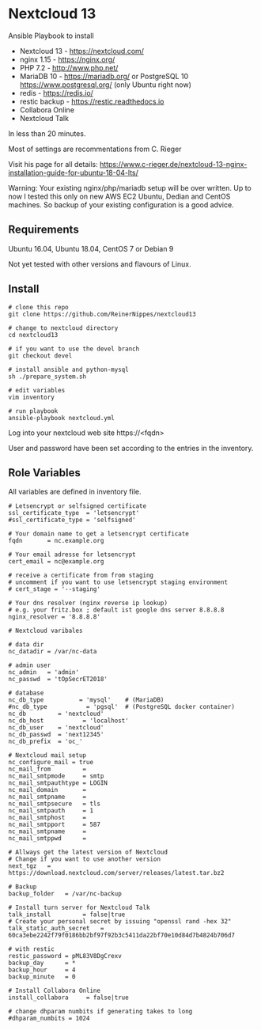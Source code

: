 Nextcloud 13
=========

Ansible Playbook to install

* Nextcloud 13 - https://nextcloud.com/
* nginx 1.15 - https://nginx.org/
* PHP 7.2 - http://www.php.net/
* MariaDB 10 - https://mariadb.org/ or PostgreSQL 10 https://www.postgresql.org/ (only Ubuntu right now)
* redis - https://redis.io/
* restic backup - https://restic.readthedocs.io
* Collabora Online
* Nextcloud Talk

In less than 20 minutes.

Most of settings are recommentations from C. Rieger

Visit his page for all details: https://www.c-rieger.de/nextcloud-13-nginx-installation-guide-for-ubuntu-18-04-lts/

Warning: Your existing nginx/php/mariadb setup will be over written. Up to now I tested this only on new AWS EC2 Ubuntu, Dedian and CentOS machines. So backup of your existing configuration is a good advice.


Requirements
------------

Ubuntu 16.04, Ubuntu 18.04, CentOS 7 or Debian 9

Not yet tested with other versions and flavours of Linux.

Install
-------
```
# clone this repo
git clone https://github.com/ReinerNippes/nextcloud13

# change to nextcloud directory
cd nextcloud13

# if you want to use the devel branch
git checkout devel

# install ansible and python-mysql
sh ./prepare_system.sh

# edit variables
vim inventory

# run playbook
ansible-playbook nextcloud.yml

```

Log into your nextcloud web site https://\<fqdn\> 

User and password have been set according to the entries in the inventory.

Role Variables
--------------
All variables are defined in inventory file.
```
# Letsencrypt or selfsigned certificate
ssl_certificate_type  = 'letsencrypt'
#ssl_certificate_type = 'selfsigned'

# Your domain name to get a letsencrypt certificate
fqdn       = nc.example.org

# Your email adresse for letsencrypt
cert_email = nc@example.org

# receive a certificate from from staging
# uncomment if you want to use letsencrypt staging environment
# cert_stage = '--staging'

# Your dns resolver (nginx reverse ip lookup)
# e.g. your fritz.box ; default ist google dns server 8.8.8.8
nginx_resolver = '8.8.8.8'

# Nextcloud varibales

# data dir
nc_datadir = /var/nc-data

# admin user
nc_admin   = 'admin'
nc_passwd  = 'tOpSecrET2018'

# database
nc_db_type          = 'mysql'    # (MariaDB)
#nc_db_type           = 'pgsql'  # (PostgreSQL docker container)
nc_db         = 'nextcloud'
nc_db_host           = 'localhost'
nc_db_user    = 'nextcloud'
nc_db_passwd  = 'next12345'
nc_db_prefix  = 'oc_'

# Nextcloud mail setup
nc_configure_mail = true
nc_mail_from         =
nc_mail_smtpmode     = smtp
nc_mail_smtpauthtype = LOGIN
nc_mail_domain       =
nc_mail_smtpname     =
nc_mail_smtpsecure   = tls
nc_mail_smtpauth     = 1
nc_mail_smtphost     =
nc_mail_smtpport     = 587
nc_mail_smtpname     =
nc_mail_smtppwd      =

# Allways get the latest version of Nextcloud
# Change if you want to use another version
next_tgz   = https://download.nextcloud.com/server/releases/latest.tar.bz2

# Backup
backup_folder   = /var/nc-backup

# Install turn server for Nextcloud Talk
talk_install         = false|true
# Create your personal secret by issuing "openssl rand -hex 32"
talk_static_auth_secret   = 60ca3ebe2242f79f0186bb2bf97f92b3c5411da22bf70e10d84d7b4824b706d7

# with restic
restic_password = pML83V8DgCrexv
backup_day      = *
backup_hour     = 4
backup_minute   = 0

# Install Collabora Online
install_collabora     = false|true

# change dhparam numbits if generating takes to long
#dhparam_numbits = 1024
```


